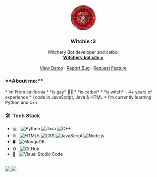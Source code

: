 
<!-- PROJECT LOGO -->
<br />
<p align="center">
  <a href="http://www.witcherybot.xyz/">
    <img src="witcheryWonders PFP.png" alt="Logo" width="80" height="80">
  </a>

  <h3 align="center">Witchie :3</h3>

  <p align="center">
    Witchery Bot developer and catboi
    <br />
    <a href="http://www.witcherybot.xyz/"><strong>Witchery bot site »</strong></a>
    <br />
    <br />
    <a href="http://www.witcherybot.xyz/">View Demo</a>
    ·
    <a href="http://www.witcherybot.xyz/">Report Bug</a>
    ·
    <a href="http://www.witcherybot.xyz/">Request Feature</a>
  </p>
</p>

<h3> **About me:**</h3>
* Im From california 
* *is gay* 🏳️‍🌈
* *is catboi*
* *is witch* - 4+ years of experience 
* I code in JavaScript, Java & HTML
* I’m currently learning Python and c++

<h3> 🛠 &nbsp;Tech Stack</h3>

- 💻 &nbsp;
  ![Python](https://img.shields.io/badge/-Python-333333?style=flat&logo=python)
  ![Java](https://img.shields.io/badge/-Java-333333?style=flat&logo=Java&logoColor=007396)
  ![C++](https://img.shields.io/badge/-C++-333333?style=flat&logo=C%2B%2B&logoColor=00599C)
- 🌐 &nbsp;
  ![HTML5](https://img.shields.io/badge/-HTML5-333333?style=flat&logo=HTML5)
  ![CSS](https://img.shields.io/badge/-CSS-333333?style=flat&logo=CSS3&logoColor=1572B6)
  ![JavaScript](https://img.shields.io/badge/-JavaScript-333333?style=flat&logo=javascript)
  ![Node.js](https://img.shields.io/badge/-Node.js-333333?style=flat&logo=node.js)
- 🛢 &nbsp;
  ![MongoDB](https://img.shields.io/badge/-MongoDB-333333?style=flat&logo=mongodb)
- ⚙️ &nbsp;
  ![GitHub](https://img.shields.io/badge/-GitHub-333333?style=flat&logo=github)
- 🔧 &nbsp;
  ![Visual Studio Code](https://img.shields.io/badge/-Visual%20Studio%20Code-333333?style=flat&logo=visual-studio-code&logoColor=007ACC)

<br/>

<a href="https://github.com/WITCH4242">
  <img height="180em" src="https://github-readme-stats.vercel.app/api?username=WITCH4242&theme=dark&show_icons=true" />
  <img height="180em" src="https://github-readme-stats.vercel.app/api/top-langs/?username=WITCH4242&theme=dark&layout=compact" />
</a>

<br/>


<!---
WITCH4242/WITCH4242 is a ✨ special ✨ repository because its `README.md` (this file) appears on your GitHub profile.
You can click the Preview link to take a look at your changes.
--->
